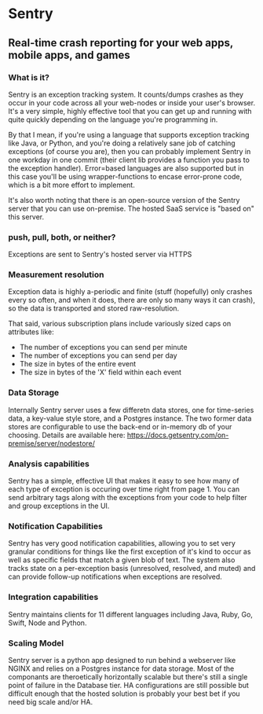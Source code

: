 # Sentry

## Real-time crash reporting for your web apps, mobile apps, and games

### What is it? 
Sentry is an exception tracking system. It counts/dumps crashes as they occur
in your code across all your web-nodes or inside your user's browser. It's a
very simple, highly effective tool that you can get up and running with quite
quickly depending on the language you're programming in.

By that I mean, if you're using a language that supports exception tracking
like Java, or Python, and you're doing a relatively sane job of catching
exceptions (of course you are), then you can probably implement Sentry in one
workday in one commit (their client lib provides a function you pass to the
exception handler). Error=based languages are also supported but in this case
you'll be using wrapper-functions to encase error-prone code, which is a bit
more effort to implement. 


It's also worth noting that there is an open-source version of the Sentry
server that you can use on-premise. The hosted SaaS service is "based on" this
server. 

### push, pull, both, or neither?
Exceptions are sent to Sentry's hosted server via HTTPS

### Measurement resolution 
Exception data is highly a-periodic and finite (stuff (hopefully) only crashes
every so often, and when it does, there are only so many ways it can crash), so
the data is transported and stored raw-resolution.

That said, various subscription plans include variously sized caps on
attributes like: 

 * The number of exceptions you can send per minute
 * The number of exceptions you can send per day
 * The size in bytes of the entire event
 * The size in bytes of the 'X' field within each event

### Data Storage 
Internally Sentry server uses a few differetn data stores, one for time-series
data, a key-value style store, and a Postgres instance. The two former data
stores are configurable to use the back-end or in-memory db of your choosing.
Details are available here:
https://docs.getsentry.com/on-premise/server/nodestore/

### Analysis capabilities
Sentry has a simple, effective UI that makes it easy to see how many of each
type of exception is occuring over time right from page 1. You can send
arbitrary tags along with the exceptions from your code to help filter
and group exceptions in the UI.

### Notification Capabilities
Sentry has very good notification capabilities, allowing you to set very
granular conditions for things like the first exception of it's kind to occur
as well as specific fields that match a given blob of text. The system also
tracks state on a per-exception basis (unresolved, resolved, and muted) and can
provide follow-up notifications when exceptions are resolved. 

### Integration capabilities
Sentry maintains clients for 11 different languages including Java, Ruby, Go,
Swift, Node and Python.

### Scaling Model
Sentry server is a python app designed to run behind a webserver like NGINX and
relies on a Postgres instance for data storage. Most of the componants are
theroetically horizontally scalable but there's still a single point of failure
in the Database tier. HA configurations are still possible but difficult enough
that the hosted solution is probably your best bet if you need big scale and/or
HA.
